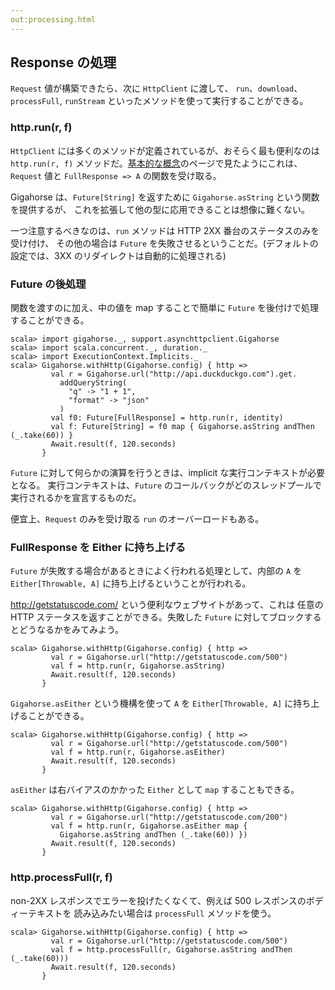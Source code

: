 ```yaml
---
out:processing.html
---
```


  [concepts]: concepts.html

Response の処理
--------------

`Request` 値が構築できたら、次に `HttpClient` に渡して、
`run`、`download`、`processFull`, `runStream`  といったメソッドを使って実行することができる。

### http.run(r, f)

`HttpClient` には多くのメソッドが定義されているが、おそらく最も便利なのは
`http.run(r, f)` メソッドだ。[基本的な概念][concepts]のページで見たようにこれは、
`Request` 値と `FullResponse => A` の関数を受け取る。

Gigahorse は、`Future[String]` を返すために `Gigahorse.asString` という関数を提供するが、
これを拡張して他の型に応用できることは想像に難くない。

一つ注意するべきなのは、`run` メソッドは HTTP 2XX 番台のステータスのみを受け付け、
その他の場合は `Future` を失敗させるということだ。(デフォルトの設定では、3XX のリダイレクトは自動的に処理される)

### Future の後処理

関数を渡すのに加え、中の値を map することで簡単に `Future` を後付けで処理することができる。

```console:new
scala> import gigahorse._, support.asynchttpclient.Gigahorse
scala> import scala.concurrent._, duration._
scala> import ExecutionContext.Implicits._
scala> Gigahorse.withHttp(Gigahorse.config) { http =>
         val r = Gigahorse.url("http://api.duckduckgo.com").get.
           addQueryString(
             "q" -> "1 + 1",
             "format" -> "json"
           )
         val f0: Future[FullResponse] = http.run(r, identity)
         val f: Future[String] = f0 map { Gigahorse.asString andThen (_.take(60)) }
         Await.result(f, 120.seconds)
       }
```

`Future` に対して何らかの演算を行うときは、implicit な実行コンテキストが必要となる。
実行コンテキストは、`Future` のコールバックがどのスレッドプールで実行されるかを宣言するものだ。

便宜上、`Request` のみを受け取る `run` のオーバーロードもある。

### FullResponse を Either に持ち上げる

`Future` が失敗する場合があるときによく行われる処理として、内部の `A` を
`Either[Throwable, A]` に持ち上げるということが行われる。

<http://getstatuscode.com/> という便利なウェブサイトがあって、これは
任意の HTTP ステータスを返すことができる。失敗した `Future` に対してブロックするとどうなるかをみてみよう。

```console:error
scala> Gigahorse.withHttp(Gigahorse.config) { http =>
         val r = Gigahorse.url("http://getstatuscode.com/500")
         val f = http.run(r, Gigahorse.asString)
         Await.result(f, 120.seconds)
       }
```

 `Gigahorse.asEither` という機構を使って `A` を `Either[Throwable, A]` に持ち上げることができる。

```console
scala> Gigahorse.withHttp(Gigahorse.config) { http =>
         val r = Gigahorse.url("http://getstatuscode.com/500")
         val f = http.run(r, Gigahorse.asEither)
         Await.result(f, 120.seconds)
       }
```

`asEither` は右バイアスのかかった `Either` として `map` することもできる。

```console
scala> Gigahorse.withHttp(Gigahorse.config) { http =>
         val r = Gigahorse.url("http://getstatuscode.com/200")
         val f = http.run(r, Gigahorse.asEither map {
           Gigahorse.asString andThen (_.take(60)) })
         Await.result(f, 120.seconds)
       }
```

### http.processFull(r, f)

non-2XX レスポンスでエラーを投げたくなくて、例えば 500 レスポンスのボディーテキストを
読み込みたい場合は `processFull` メソッドを使う。

```console
scala> Gigahorse.withHttp(Gigahorse.config) { http =>
         val r = Gigahorse.url("http://getstatuscode.com/500")
         val f = http.processFull(r, Gigahorse.asString andThen (_.take(60)))
         Await.result(f, 120.seconds)
       }
```
